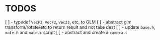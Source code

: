# TODOS
[ ] - typedef `VecF3`, `VecF2`, `VecI3`, etc, to GLM
[ ] - abstract glm transform/rotate/etc to return result and not take dest
[ ] - update `base.h`, `mate.h` and `mate.c` script
[ ] - abstract and create a `camera.c`

